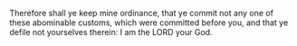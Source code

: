 Therefore shall ye keep mine ordinance, that ye commit not any one of these abominable customs, which were committed before you, and that ye defile not yourselves therein: I am the LORD your God.
